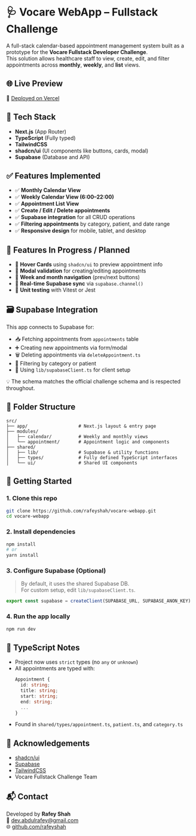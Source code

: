 
# 🩺 Vocare WebApp – Fullstack Challenge

A full-stack calendar-based appointment management system built as a prototype for the **Vocare Fullstack Developer Challenge**.  
This solution allows healthcare staff to view, create, edit, and filter appointments across **monthly**, **weekly**, and **list** views.

## 🌐 Live Preview

🔗 [Deployed on Vercel](https://vocare-webapp-qq3m.vercel.app/)  


## 🧱 Tech Stack

- **Next.js** (App Router)
- **TypeScript** (Fully typed)
- **TailwindCSS**
- **shadcn/ui** (UI components like buttons, cards, modal)
- **Supabase** (Database and API)


## ✅ Features Implemented

- ✅ **Monthly Calendar View**
- ✅ **Weekly Calendar View (6:00–22:00)**
- ✅ **Appointment List View**
- ✅ **Create / Edit / Delete appointments**
- ✅ **Supabase integration** for all CRUD operations
- ✅ **Filtering appointments** by category, patient, and date range
- ✅ **Responsive design** for mobile, tablet, and desktop


## 🔧 Features In Progress / Planned

- 🔄 **Hover Cards** using `shadcn/ui` to preview appointment info
- 🧩 **Modal validation** for creating/editing appointments
- 🔁 **Week and month navigation** (prev/next buttons)
- 📡 **Real-time Supabase sync** via `supabase.channel()`
- 🧪 **Unit testing** with Vitest or Jest


## 🗃 Supabase Integration

This app connects to Supabase for:

- 📥 Fetching appointments from `appointments` table
- ➕ Creating new appointments via form/modal
- 🗑️ Deleting appointments via `deleteAppointment.ts`
- 🎯 Filtering by category or patient
- 🔐 Using `lib/supabaseClient.ts` for client setup

💡 The schema matches the official challenge schema and is respected throughout.


## 📁 Folder Structure

```
src/
├── app/                   # Next.js layout & entry page
├── modules/
│   ├── calendar/          # Weekly and monthly views
│   └── appointment/       # Appointment logic and components
├── shared/
│   ├── lib/               # Supabase & utility functions
│   ├── types/             # Fully defined TypeScript interfaces
│   └── ui/                # Shared UI components
```


## 🚀 Getting Started

### 1. Clone this repo

```bash
git clone https://github.com/rafeyshah/vocare-webapp.git
cd vocare-webapp
```

### 2. Install dependencies

```bash
npm install
# or
yarn install
```

### 3. Configure Supabase (Optional)

> By default, it uses the shared Supabase DB.  
> For custom setup, edit `lib/supabaseClient.ts`.

```ts
export const supabase = createClient(SUPABASE_URL, SUPABASE_ANON_KEY)
```

### 4. Run the app locally

```bash
npm run dev
```


## 📝 TypeScript Notes

- Project now uses `strict` types (no `any` or `unknown`)
- All appointments are typed with:
  ```ts
  Appointment {
    id: string;
    title: string;
    start: string;
    end: string;
    ...
  }
  ```
- Found in `shared/types/appointment.ts`, `patient.ts`, and `category.ts`


## 🤝 Acknowledgements

- [shadcn/ui](https://ui.shadcn.com/)
- [Supabase](https://supabase.com/)
- [TailwindCSS](https://tailwindcss.com/)
- Vocare Fullstack Challenge Team


## 📬 Contact

Developed by **Rafey Shah**  
📧 [dev.abdulrafey@gmail.com](mailto:rafeyshah@gmail.com)  
🌐 [github.com/rafeyshah](https://github.com/rafeyshah)
